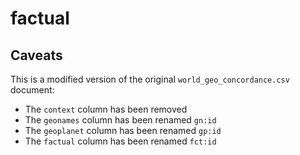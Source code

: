 # factual

## Caveats

This is a modified version of the original `world_geo_concordance.csv` document:

* The `context` column has been removed
* The `geonames` column has been renamed `gn:id`
* The `geoplanet` column has been renamed `gp:id`
* The `factual` column has been renamed `fct:id`